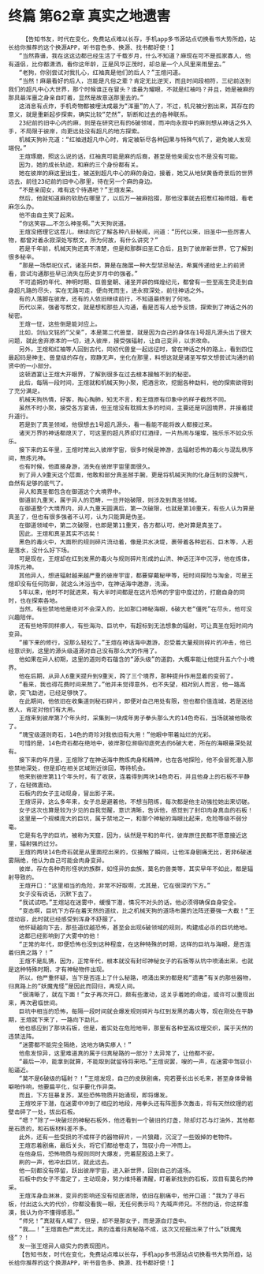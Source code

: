# 终篇 第62章 真实之地遗害
        【告知书友，时代在变化，免费站点难以长存，手机app多书源站点切换看书大势所趋，站长给你推荐的这个换源APP，听书音色多、换源、找书都好使！】
       “当然靠谱，我在这这边都已经生活了千载岁月，什么不知道？麻现在可不是孤家寡人，他有道侣，比你都潇洒，看你这年龄，正是风华正茂时，却总是一个人风里来雨里去。”
       “老狗，你别尝试对我扎心，红袖真是他们的后人？”王煊问道。
       “当然！麻最看好的后人，岂能是凡俗之辈？肯定无比逆天，而且时间段相符，三纪前送到我们的超凡中心大世界，那个时候谁正在冒头？谁最为耀眼，不就是红袖吗？并且，她是被麻的那具最浑噩之身亲自盯着，显然是故意送那里去的。”
       这消息有点炸，手机奇物都被埋汰成最为“浑噩”的人了，不过，机兄被分割出来，其存在的意义，就是重新起步探索，确实比较“茫然”，斩断和过去的各种联系。
       23纪前的旧中心内的麻，则是在研究已有的6破领域，而冲向永寂中的麻则想从神话之外入手，不局限于彼岸，向更远处没有超凡的地方探索。
       机械天狗补充道：“红袖进超凡中心时，肯定被斩尽各种因果与特殊气机了，避免被人发现端倪。”
       王煊琢磨，照这么说的话，红袖真可能是麻的后裔，甚至是他亲闺女也不是没有可能。
       因为，她的成长轨迹，和麻的三个身份都有关。
       她在彼岸的麻这里出生，被送到超凡中心的麻的身边，接着，她又从地狱黄昏奇景后的世界远去，前往23纪前的旧中心那里，待在另一个麻的身边。
       “不是亲闺女，难有这个待遇吧？”王煊发呆。
       然后，他就知道麻的软肋在哪里了，以后万一被麻拾掇，那他没事就去招惹红袖师姐，看老麻怎么办。
       他不由自主笑了起来。
       “你这笑容……不怎么神圣啊。”大天狗说道。
       王煊没搭理它这茬儿，继续向它了解各种八卦秘闻，问道：“历代以来，旧圣中一些厉害人物，都曾对着永寂深处写祭文，所为何故，有什么讲究？”
       若是千年前，机械天狗还真不清楚，但是和那群旧圣汇合后，且到了彼岸新世界，它了解到很多秘辛。
       “那是一场祭祀仪式，诸圣共祭，算是在施展一种大型禁忌秘法，希冀传递给史上的前贤看，尝试沟通那些早已消失在历史岁月中的强者。”
       不可追朔的年代、神明时期、巨兽皇朝、诸圣开辟的辉煌纪元，都曾有一些至高生灵走到自身超凡路的尽头，实在无路可走，便向死而生，进永寂深处，前往神话之外。
       有的人落脚在彼岸，还有的人依旧继续前行，不知道最终到了何地。
       历代以来，强者写祭文，就是想和那些人沟通，看是否有人给予反馈，探索到了神话之外的秘密。
       王煊一怔，这些倒是能对应上。
       比如，剑仙文铭的“父亲”，本是第二代兽皇，就是因为自己的身体在1号超凡源头出了很大问题，就此舍弃原本的一切，进入彼岸，接受强辐射，让自己变异，以求改命。
       另外，王煊和红袖等人回到古代，同初代兽皇一起远征时，曾在神话之外的路上，看到四位最起码是神主、兽皇级的存在，寂静无声，坐化在那里，料想这就是诸圣写祭文想尝试沟通的前贤中的一小部分。
       这顿酒宴让王煊大开眼界，了解到很多在过去根本接触不到的秘密。
       此后，每隔一段时间，王煊就和机械天狗小聚，把酒言欢，挖掘各种勐料，他的探索欲得到了充分满足。
       机械天狗热情，好客，掏心掏肺，知无不言，和王煊原有印象中的样子截然不同。
       虽然不时小聚，接受各方宴请，但王煊没有耽搁太多的时间，主要还是巩固境界，并接着提升道行。
       若是到了真圣领域，他很想去1号超凡源头，看一看能不能将故人都接过来。
       诸天万界的神话都熄灭了，可这里的超凡界却灯红酒绿，一片热闹与璀璨，独乐乐不如众乐乐。
       接下来的五年里，王煊时常出入彼岸宇宙，很多时候是神游，去辐射恐怖的毒火与混乱秩序间，熬炼元神。
       也有时候，他直接身游，消失在彼岸宇宙里面很久。
       到了异人9重天这个层面，他敢和部分真圣掰手腕，更是将机械天狗的化身压制的没脾气，自然有足够的底气了。
       异人和真圣都包含在御道这个大境界中。
       御道前九重天，属于异人的范畴，一旦开始破限，则涉及到真圣领域。
       在御道整个大境界内，异人九重天圆满后，第一次破限，也就是第10重天，有些人认为算是真圣了，但也有很多强者不认可，认为只能算是伪圣。
       在御道领域中，第二次破限，也即是第11重天，各方都认可，绝对算是真圣了。
       因此，王煊和真圣其实不远矣！
       黑色的毒火中，大面积的规则碎片流动着，像是洪水决堤，裹带着各种岩石、巨木等，人若是落水，没什么好下场。
       可是现在，王煊却在红到发黑的毒火与规则碎片形成的山洪、神话汪洋中沉浮，他在炼体，淬炼元神。
       其他异人，想进辐射越来越严重的彼岸宇宙，都要穿戴秘甲等，短时间探险与淘金，可是王煊却没有任何防御，就这么沐浴当中，在神话海中遨游，洗澡。
       5年以来，他时不时就进来，有大半时间都是在这片恐怖的宇宙中度过的，打磨自身的同时，也在探索各地。
       当然，有些禁地他是绝对不会深入的，比如那口神秘海眼，6破大老“僵死”在尽头，他可没兴趣陪伴。
       还有些地带同样瘆人，有些海沟、巨坑中，有超标到无法想象的辐射，可让真圣在短时间内变异。
       “接下来的修行，没那么轻松了。”王煊在神话海中遨游，忍受着大量规则碎片的冲击，他已经意识到，这里的源头级道源对自己没有那么大的作用了。
       他如果在异人初期，这里的道则奇石蕴含的“源头级”的道韵，大概率能让他提升五六个小境界。
       他在后期，从异人6重天提升到9重天，跨了三个境界，那种提升作用显着的变弱了。
       “看来，我也得花费时间来熬了。”他并未觉得意外，也不失望，相对别人而言，他一路高歌，突飞勐进，已经足够快了。
       在此期间，他依旧在收集道则秘石碎片，即便对自己用处有限，但也都价值连城，若是送给故人，肯定对他们有大用。
       王煊来到彼岸第7个年头时，采集到一块成年男子拳头那么大的14色奇石，当场就被他吸收了。
       “瑰宝级道则奇石，14色的奇珍对我依旧有大用！”他眼中带着灿烂的光彩。
       可惜的是，14色奇石都在绝地中，彼岸那位濒临彻底死去的6破大老，所在的海眼最深处就有。
       接下来的年月里，王煊除了在神话海中熬炼肉身和精神，也在各地探险，他不会冒死潜入那些禁地深处，但是却在相关区域附近徘回，等待机会。
       他来到彼岸第11个年头时，有了收获，连着得到两块14色奇石，并且他身上的石板不平静了，在轻微震动。
       石板内的女子主动现身，冒出影子来。
       王煊讶异，这么多年来，女子总是避着他，不想当陪练，每次都是他主动强拉她出来切磋。
       女子这次也算是较为少见的自我觉醒，意识清晰，告诉他，感觉到了封印肉身真血的石板！
       这里是一个规模庞大的巨坑，属于禁地之一，和那个神秘的海眼比起来，危险等级不弱分毫。
       它是有名字的巨坑，被称为天窟，因为，纵然是平和的年代，彼岸原住民都不愿意接近这里，辐射强的过分。
       王煊的两块14色奇石就是从里面挖出来的，仅接触了瞬间，让他浑身剧痛无比，若非6破迷雾隔绝，他认为自己可能会肉身变异。
       彼岸，存在各种奇形怪状的族群，如怪异的虫族，莫名的兽类等，其实早年不如此，都是辐射导致的。
       王煊开口：“这里相当的危险，非常不好取啊，尤其是，它在很深的下方。”
       女子没有说话，沉默下去了。
       “我试试吧。”王煊站在迷雾中，缓慢下潜，情况不对头的话，他必须得确保自身安全。
       “变态啊，巨坑下方存在着天然的道纹，比之机械天狗的道场布置的法阵还要强一大截！”王煊动容，此时就已经感受到浑身不舒服了。
       他怀疑越向下去，那些道纹越恐怖，甚至会出现6破领域的规则，构建成必杀的巨坑绝地。
       这都已经影响到了大雾中的他！
       “正常的年代，即便恐怖也没到这种程度，在这种特殊的时期，这样的巨坑与海眼，是否连着归真之路？！”
       王煊不是乱猜，因为，正常年代，根本就没有封印神秘女子的石板等从坑中喷涌出来，也就是这种特殊时期，才有神秘物件出现。
       所以，他严重怀疑，当下是否连上了什么秘路，喷涌出来的都是和“遗害”有关的那些器物，归真路上的“妖魔鬼怪”是因此而回归，再现人间。
       “很清晰了，就在下面！”女子再次开口，颇有些激动，这关乎着她的命运，或许可以重现出来，再次君临世间。
       巨坑中相当的恐怖，每隔一段时间就会爆发规则碎片与红到发黑的毒火等，现在刚处在平静期，王煊就下来了，一路向下勐扎。
       他也感应到了那块石板，但是，着实处在危险地带，那里有各种至高纹理交织，属于天然的违禁法阵。
       “迷雾都不能完全隔绝，这地方确实瘆人！”
       他愈发惊异，这里难道真的属于归真秘路的一部分？太异常了，让他都不安。
       “最后一冲，能拿到就算，不能取到就留待将来吧。”王煊说罢，嗖的一声，在迷雾中驾驭小船逼近。
       “莫不是6破级的辐射？！”王煊发现，自己的皮肤剧痛，宛若要长出长毛来，甚至身体骨骼噼啪作响，他要扁平化，似乎要化作异类。
       而且，下方狂暴复苏，某些恐怖物质开始涌现，即将爆发。
       王煊咬牙下潜，在迷雾中冲到了相应的地段，用拳头还有阵图多次轰击，将有天然纹理的岩壁击碎了一处，拔出石板。
       “嗯？”除了一块破烂的神秘石板外，他还看到一个破旧的灯盏，除却灯芯与灯油外，其他都是石质的，和石板材料差不多。
       此外，还有一些受损的不成样子的器物碎片，一片狼藉，沉淀了一些毁掉的老物件。
       王煊忍着剧痛，最后关头，将它们都给卷走了，驾驭小舟一冲而上。
       在他身后，恐怖物质与规则同时大爆发，兜着屁股追上来了。
       刷的一声，他冲出巨坑，就此远去。
       他一刻都没有停留，跃出彼岸宇宙，进入新世界，回到自己的道场。
       石板中的女子不澹定了，主动现身，努力维持着清醒，盯着新找到的石板，双目有莫名的神采。
       王煊浑身血淋淋，变异的影响还没有彻底消除，依旧在剧痛中，他开口道：“我为了寻石板，付出这么大的代价，你都没看我一眼，无任何表示吗？先喊声师兄。不然的话，你这样澹漠，我认为你不懂得感恩。”
       “师兄！”真就有人喊了，但是，却不是那女子，而是源自灯盏中。
       “我……！”王煊面色严肃无比，真的连着归真秘路不成，这次又挖掘出来了什么“妖魔鬼怪”？！
       发一张王煊异人级实力的表现图片。
       【告知书友，时代在变化，免费站点难以长存，手机app多书源站点切换看书大势所趋，站长给你推荐的这个换源APP，听书音色多、换源、找书都好使！】